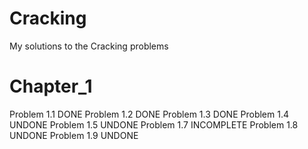 # Cracking
My solutions to the Cracking problems

# Chapter_1
Problem 1.1 DONE
Problem 1.2 DONE
Problem 1.3 DONE
Problem 1.4 UNDONE
Problem 1.5 UNDONE
Problem 1.7 INCOMPLETE
Problem 1.8 UNDONE
Problem 1.9 UNDONE